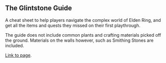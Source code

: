 ## The Glintstone Guide

A cheat sheet to help players navigate the complex world of Elden Ring, and get all the items and quests they missed on their first playthrough.

The guide does not include common plants and crafting materials picked off the ground. Materials on the walls however, such as Smithing Stones are included. 

[Link to page](https://rdmaw.github.io/glintstone-guide/).
